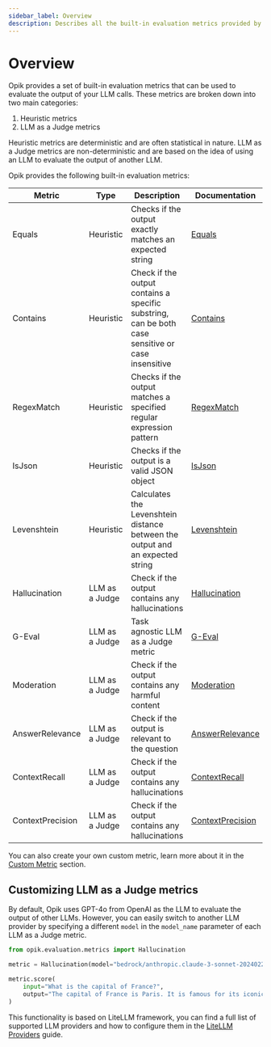 ```yaml
---
sidebar_label: Overview
description: Describes all the built-in evaluation metrics provided by Opik
---
```


# Overview

Opik provides a set of built-in evaluation metrics that can be used to evaluate the output of your LLM calls. These metrics are broken down into two main categories:

1. Heuristic metrics
2. LLM as a Judge metrics

Heuristic metrics are deterministic and are often statistical in nature. LLM as a Judge metrics are non-deterministic and are based on the idea of using an LLM to evaluate the output of another LLM.

Opik provides the following built-in evaluation metrics:

| Metric           | Type           | Description                                                                                       | Documentation                                                            |
| ---------------- | -------------- | ------------------------------------------------------------------------------------------------- | ------------------------------------------------------------------------ |
| Equals           | Heuristic      | Checks if the output exactly matches an expected string                                           | [Equals](/evaluation/metrics/heuristic_metrics.md#equals)                |
| Contains         | Heuristic      | Check if the output contains a specific substring, can be both case sensitive or case insensitive | [Contains](/evaluation/metrics/heuristic_metrics.md#contains)            |
| RegexMatch       | Heuristic      | Checks if the output matches a specified regular expression pattern                               | [RegexMatch](/evaluation/metrics/heuristic_metrics.md#regexmatch)        |
| IsJson           | Heuristic      | Checks if the output is a valid JSON object                                                       | [IsJson](/evaluation/metrics/heuristic_metrics.md#isjson)                |
| Levenshtein      | Heuristic      | Calculates the Levenshtein distance between the output and an expected string                     | [Levenshtein](/evaluation/metrics/heuristic_metrics.md#levenshteinratio) |
| Hallucination    | LLM as a Judge | Check if the output contains any hallucinations                                                   | [Hallucination](/evaluation/metrics/hallucination.md)                    |
| G-Eval           | LLM as a Judge | Task agnostic LLM as a Judge metric                                                               | [G-Eval](/evaluation/metrics/g_eval.md)                                  |
| Moderation       | LLM as a Judge | Check if the output contains any harmful content                                                  | [Moderation](/evaluation/metrics/moderation.md)                          |
| AnswerRelevance  | LLM as a Judge | Check if the output is relevant to the question                                                   | [AnswerRelevance](/evaluation/metrics/answer_relevance.md)               |
| ContextRecall    | LLM as a Judge | Check if the output contains any hallucinations                                                   | [ContextRecall](/evaluation/metrics/context_recall.md)                   |
| ContextPrecision | LLM as a Judge | Check if the output contains any hallucinations                                                   | [ContextPrecision](/evaluation/metrics/context_precision.md)             |

You can also create your own custom metric, learn more about it in the [Custom Metric](/evaluation/metrics/custom_metric.md) section.

## Customizing LLM as a Judge metrics

By default, Opik uses GPT-4o from OpenAI as the LLM to evaluate the output of other LLMs. However, you can easily switch to another LLM provider by specifying a different `model` in the `model_name` parameter of each LLM as a Judge metric.

```python pytest_codeblocks_skip="true"
from opik.evaluation.metrics import Hallucination

metric = Hallucination(model="bedrock/anthropic.claude-3-sonnet-20240229-v1:0")

metric.score(
    input="What is the capital of France?",
    output="The capital of France is Paris. It is famous for its iconic Eiffel Tower and rich cultural heritage.",
)
```

This functionality is based on LiteLLM framework, you can find a full list of supported LLM providers and how to configure them in the [LiteLLM Providers](https://docs.litellm.ai/docs/providers) guide.

